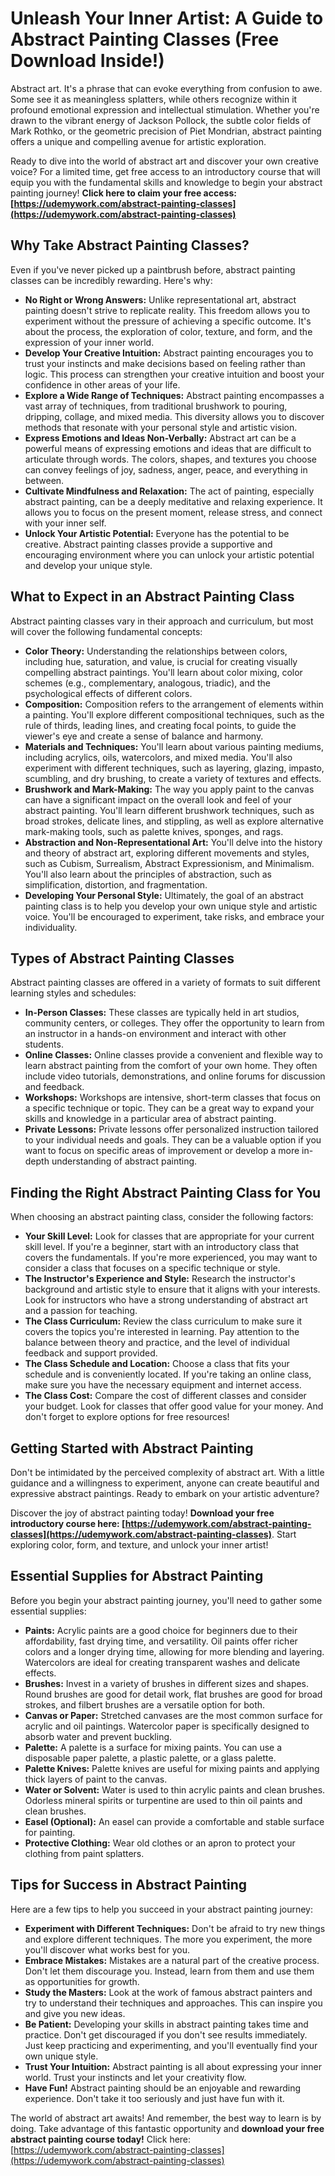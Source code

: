 # Unleash Your Inner Artist: A Guide to Abstract Painting Classes (Free Download Inside!)

Abstract art. It's a phrase that can evoke everything from confusion to awe. Some see it as meaningless splatters, while others recognize within it profound emotional expression and intellectual stimulation. Whether you're drawn to the vibrant energy of Jackson Pollock, the subtle color fields of Mark Rothko, or the geometric precision of Piet Mondrian, abstract painting offers a unique and compelling avenue for artistic exploration.

Ready to dive into the world of abstract art and discover your own creative voice? For a limited time, get free access to an introductory course that will equip you with the fundamental skills and knowledge to begin your abstract painting journey! **Click here to claim your free access: [https://udemywork.com/abstract-painting-classes](https://udemywork.com/abstract-painting-classes)**

## Why Take Abstract Painting Classes?

Even if you've never picked up a paintbrush before, abstract painting classes can be incredibly rewarding. Here's why:

*   **No Right or Wrong Answers:** Unlike representational art, abstract painting doesn't strive to replicate reality. This freedom allows you to experiment without the pressure of achieving a specific outcome. It's about the process, the exploration of color, texture, and form, and the expression of your inner world.
*   **Develop Your Creative Intuition:** Abstract painting encourages you to trust your instincts and make decisions based on feeling rather than logic. This process can strengthen your creative intuition and boost your confidence in other areas of your life.
*   **Explore a Wide Range of Techniques:** Abstract painting encompasses a vast array of techniques, from traditional brushwork to pouring, dripping, collage, and mixed media. This diversity allows you to discover methods that resonate with your personal style and artistic vision.
*   **Express Emotions and Ideas Non-Verbally:** Abstract art can be a powerful means of expressing emotions and ideas that are difficult to articulate through words. The colors, shapes, and textures you choose can convey feelings of joy, sadness, anger, peace, and everything in between.
*   **Cultivate Mindfulness and Relaxation:** The act of painting, especially abstract painting, can be a deeply meditative and relaxing experience. It allows you to focus on the present moment, release stress, and connect with your inner self.
*   **Unlock Your Artistic Potential:** Everyone has the potential to be creative. Abstract painting classes provide a supportive and encouraging environment where you can unlock your artistic potential and develop your unique style.

## What to Expect in an Abstract Painting Class

Abstract painting classes vary in their approach and curriculum, but most will cover the following fundamental concepts:

*   **Color Theory:** Understanding the relationships between colors, including hue, saturation, and value, is crucial for creating visually compelling abstract paintings. You'll learn about color mixing, color schemes (e.g., complementary, analogous, triadic), and the psychological effects of different colors.
*   **Composition:** Composition refers to the arrangement of elements within a painting. You'll explore different compositional techniques, such as the rule of thirds, leading lines, and creating focal points, to guide the viewer's eye and create a sense of balance and harmony.
*   **Materials and Techniques:** You'll learn about various painting mediums, including acrylics, oils, watercolors, and mixed media. You'll also experiment with different techniques, such as layering, glazing, impasto, scumbling, and dry brushing, to create a variety of textures and effects.
*   **Brushwork and Mark-Making:** The way you apply paint to the canvas can have a significant impact on the overall look and feel of your abstract painting. You'll learn different brushwork techniques, such as broad strokes, delicate lines, and stippling, as well as explore alternative mark-making tools, such as palette knives, sponges, and rags.
*   **Abstraction and Non-Representational Art:** You'll delve into the history and theory of abstract art, exploring different movements and styles, such as Cubism, Surrealism, Abstract Expressionism, and Minimalism. You'll also learn about the principles of abstraction, such as simplification, distortion, and fragmentation.
*   **Developing Your Personal Style:** Ultimately, the goal of an abstract painting class is to help you develop your own unique style and artistic voice. You'll be encouraged to experiment, take risks, and embrace your individuality.

## Types of Abstract Painting Classes

Abstract painting classes are offered in a variety of formats to suit different learning styles and schedules:

*   **In-Person Classes:** These classes are typically held in art studios, community centers, or colleges. They offer the opportunity to learn from an instructor in a hands-on environment and interact with other students.
*   **Online Classes:** Online classes provide a convenient and flexible way to learn abstract painting from the comfort of your own home. They often include video tutorials, demonstrations, and online forums for discussion and feedback.
*   **Workshops:** Workshops are intensive, short-term classes that focus on a specific technique or topic. They can be a great way to expand your skills and knowledge in a particular area of abstract painting.
*   **Private Lessons:** Private lessons offer personalized instruction tailored to your individual needs and goals. They can be a valuable option if you want to focus on specific areas of improvement or develop a more in-depth understanding of abstract painting.

## Finding the Right Abstract Painting Class for You

When choosing an abstract painting class, consider the following factors:

*   **Your Skill Level:** Look for classes that are appropriate for your current skill level. If you're a beginner, start with an introductory class that covers the fundamentals. If you're more experienced, you may want to consider a class that focuses on a specific technique or style.
*   **The Instructor's Experience and Style:** Research the instructor's background and artistic style to ensure that it aligns with your interests. Look for instructors who have a strong understanding of abstract art and a passion for teaching.
*   **The Class Curriculum:** Review the class curriculum to make sure it covers the topics you're interested in learning. Pay attention to the balance between theory and practice, and the level of individual feedback and support provided.
*   **The Class Schedule and Location:** Choose a class that fits your schedule and is conveniently located. If you're taking an online class, make sure you have the necessary equipment and internet access.
*   **The Class Cost:** Compare the cost of different classes and consider your budget. Look for classes that offer good value for your money. And don't forget to explore options for free resources!

## Getting Started with Abstract Painting

Don't be intimidated by the perceived complexity of abstract art. With a little guidance and a willingness to experiment, anyone can create beautiful and expressive abstract paintings. Ready to embark on your artistic adventure?

Discover the joy of abstract painting today! **Download your free introductory course here: [https://udemywork.com/abstract-painting-classes](https://udemywork.com/abstract-painting-classes)**. Start exploring color, form, and texture, and unlock your inner artist!

## Essential Supplies for Abstract Painting

Before you begin your abstract painting journey, you'll need to gather some essential supplies:

*   **Paints:** Acrylic paints are a good choice for beginners due to their affordability, fast drying time, and versatility. Oil paints offer richer colors and a longer drying time, allowing for more blending and layering. Watercolors are ideal for creating transparent washes and delicate effects.
*   **Brushes:** Invest in a variety of brushes in different sizes and shapes. Round brushes are good for detail work, flat brushes are good for broad strokes, and filbert brushes are a versatile option for both.
*   **Canvas or Paper:** Stretched canvases are the most common surface for acrylic and oil paintings. Watercolor paper is specifically designed to absorb water and prevent buckling.
*   **Palette:** A palette is a surface for mixing paints. You can use a disposable paper palette, a plastic palette, or a glass palette.
*   **Palette Knives:** Palette knives are useful for mixing paints and applying thick layers of paint to the canvas.
*   **Water or Solvent:** Water is used to thin acrylic paints and clean brushes. Odorless mineral spirits or turpentine are used to thin oil paints and clean brushes.
*   **Easel (Optional):** An easel can provide a comfortable and stable surface for painting.
*   **Protective Clothing:** Wear old clothes or an apron to protect your clothing from paint splatters.

## Tips for Success in Abstract Painting

Here are a few tips to help you succeed in your abstract painting journey:

*   **Experiment with Different Techniques:** Don't be afraid to try new things and explore different techniques. The more you experiment, the more you'll discover what works best for you.
*   **Embrace Mistakes:** Mistakes are a natural part of the creative process. Don't let them discourage you. Instead, learn from them and use them as opportunities for growth.
*   **Study the Masters:** Look at the work of famous abstract painters and try to understand their techniques and approaches. This can inspire you and give you new ideas.
*   **Be Patient:** Developing your skills in abstract painting takes time and practice. Don't get discouraged if you don't see results immediately. Just keep practicing and experimenting, and you'll eventually find your own unique style.
*   **Trust Your Intuition:** Abstract painting is all about expressing your inner world. Trust your instincts and let your creativity flow.
*   **Have Fun!** Abstract painting should be an enjoyable and rewarding experience. Don't take it too seriously and just have fun with it.

The world of abstract art awaits! And remember, the best way to learn is by doing. Take advantage of this fantastic opportunity and **download your free abstract painting course today!** Click here: [https://udemywork.com/abstract-painting-classes](https://udemywork.com/abstract-painting-classes)

